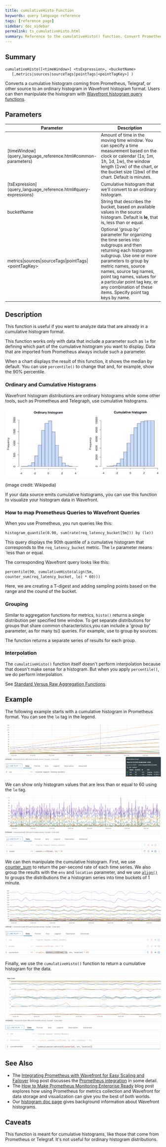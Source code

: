 ```yaml
---
title: cumulativeHisto Function
keywords: query language reference
tags: [reference page]
sidebar: doc_sidebar
permalink: ts_cumulativeHisto.html
summary: Reference to the cumulativeHisto() function. Convert Prometheus cumulative histograms to Wavefront ordinary histograms.
---
```

## Summary
```
cumulativeHisto([<timeWindow>] <tsExpression>, <bucketName>
   [,metrics|sources|sourceTags|pointTags|<pointTagKey>] )
```

Converts a cumulative histogram coming from Prometheus, Telegraf, or other source to an ordinary histogram in Wavefront histogram format. Users can then manipulate the histogram with [Wavefront histogram query functions](query_language_reference.html#histogram-functions).


## Parameters
<table>
<tbody>
<thead>
<tr><th width="30%">Parameter</th><th width="70%">Description</th></tr>
</thead>
<tr>
<td markdown="span">[timeWindow](query_language_reference.html#common-parameters)</td>
<td markdown="span">Amount of time in the moving time window. You can specify a time measurement based on the clock or calendar (1s, 1m, 1h, 1d, 1w), the window length (1vw) of the chart, or the bucket size (1bw) of the chart. Default is minutes.</td></tr>
<tr>
<td markdown="span"> [tsExpression](query_language_reference.html#query-expressions)</td>
<td>Cumulative histogram that we'll convert to an ordinary histogram.  </td></tr>
<tr>
<td>bucketName</td>
<td markdown="span">String that describes the bucket, based on available values in the source histogram. Default is <strong>le</strong>, that is, less than or equal.  </td></tr>
<tr>
<td>metrics&vert;sources&vert;sourceTags&vert;pointTags&vert;&lt;pointTagKey&gt;</td>
<td>Optional 'group by' parameter for organizing the time series into subgroups and then returning each histogram subgroup.
Use one or more parameters to group by metric names, source names, source tag names, point tag names, values for a particular point tag key, or any combination of these items. Specify point tag keys by name.</td>
</tr>
</tbody>
</table>


## Description

This function is useful if you want to analyze data that are already in a cumulative histogram format.

This function works only with data that include a parameter such as `le` for defining which part of the cumulative histogram you want to display. Data that are imported from Prometheus always include such a parameter.

When a chart displays the result of this function, it shows the median by default. You can use `percentile()` to change that and, for example, show the 90% percentile.

### Ordinary and Cumulative Histograms

Wavefront histogram distributions are ordinary histograms while some other tools, such as Prometheus and Telegraph, use cumulative histograms.

![histogram types](images/histogram_types.png)

(image credit: Wikipedia)

If your data source emits cumulative histograms, you can use this function to visualize your histogram data in Wavefront.

### How to map Prometheus Queries to Wavefront Queries

When you use Prometheus, you run queries like this:
```
histogram_quantile(0.90, sum(rate(req_latency_bucket[5m])) by (le))
```

This query displays the 90th quantile of a cumulative histogram that corresponds to the `req_latency_bucket` metric. The `le` parameter means `less than or equal.

The corresponding Wavefront query looks like this:
```
percentile(90, cumulativeHisto(align(5m, counter_sum(req_latency_bucket, le) * 60)))
```

Here, we are creating a T-digest and adding sampling points based on the range and the cound of the bucket.

### Grouping

Similar to aggregation functions for metrics, `histo()` returns a single distribution per specified time window.  To get separate distributions for groups that share common characteristics,you can include a 'group by' parameter, as for many ts() queries. For example, use  to group by sources.

The function returns a separate series of results for each group.

### Interpolation

The `cumulativeHisto()` function itself doesn't perform interpolation because that doesn't make sense for a histogram. But when you apply `percentile()`, we do perform interpolation.

See [Standard Versus Raw Aggregation Functions](query_language_aggregate_functions.html).


## Example

The following example starts with a cumulative histogram in Prometheus format. You can see the `le` tag in the legend.

![cumulative histogram](images/cum_histo_simple.png)

We can show only histogram values that are less than or equal to 60 using the `le` tag.

![show only le 60](images/cum_histo_bucket.png)

We can then manipulate the cumulative histogram. First, we use [counter_sum](ts_counter_sum.html) to return the per-second rate of each time series. We also group the results with the `env` and `location` parameter, and we use [`align()`](ts_align.html) to groups the distributions the a histogram series into time buckets of 1 minute.

![counter sum and align](images/cum_histo_counter_sum.png)

Finally, we use the `cumulativeHisto()` function to return a cumulative histogram for the data.

![cumulative histo](images/cumulative_histo.png)


## See Also

* The [Integrating Prometheus with Wavefront for Easy Scaling and Failover](https://www.wavefront.com/integrating-prometheus-with-wavefront/) blog post discusses the [Prometheus integration](prometheus.html) in some detail.
* The [How to Make Prometheus Monitoring Enterprise Ready](https://www.wavefront.com/how-to-make-prometheus-monitoring-enterprise-ready/) blog post explores how using Prometheus for metrics collection and Wavefront for data storage and visualization can give you the best of both worlds.
* Our [histogram doc page](https://proxies_histograms.html) gives background information about Wavefront histograms.


## Caveats

This function is meant for cumulative histograms, like those that come from Prometheus or Telegraf. It's not useful for ordinary histogram distributions.

